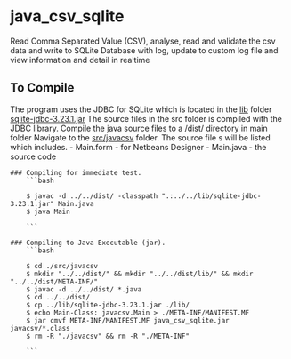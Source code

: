 # java_csv_sqlite
Read Comma Separated Value (CSV), analyse, read and validate the csv data and write to SQLite Database with log, update to custom log file and view information and detail in realtime

## To Compile 
The program uses the JDBC for SQLite which is located in the [lib](./lib/) folder [sqlite-jdbc-3.23.1.jar](https://github.com/mahidharakarapu/java_csv_sqlite/blob/master/lib/sqlite-jdbc-3.23.1.jar)
The source files in the src folder is compiled with the JDBC library. Compile the java source files to a /dist/ directory in main folder
	Navigate to the [src/javacsv](./src/javacsv/) folder. The source file s will be listed which includes.
		- Main.form - for Netbeans Designer 
		- Main.java - the source code
		
	### Compiling for immediate test.
		```bash
		
		$ javac -d ../../dist/ -classpath ".:../../lib/sqlite-jdbc-3.23.1.jar" Main.java
		$ java Main
		
		```
		
	### Compiling to Java Executable (jar).
		```bash
		
		$ cd ./src/javacsv
		$ mkdir "../../dist/" && mkdir "../../dist/lib/" && mkdir "../../dist/META-INF/"
		$ javac -d ../../dist/ *.java
		$ cd ../../dist/
		$ cp ../lib/sqlite-jdbc-3.23.1.jar ./lib/
		$ echo Main-Class: javacsv.Main > ./META-INF/MANIFEST.MF
		$ jar cmvf META-INF/MANIFEST.MF java_csv_sqlite.jar javacsv/*.class
		$ rm -R "./javacsv" && rm -R "./META-INF"
		
		```